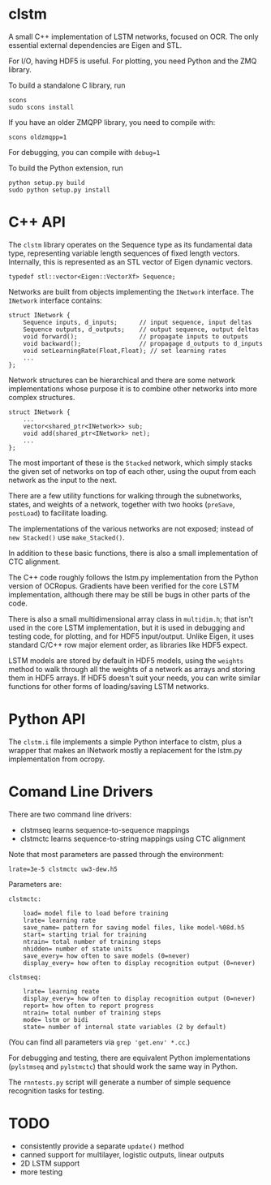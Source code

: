 # clstm

A small C++ implementation of LSTM networks, focused on OCR.
The only essential external dependencies are Eigen and STL.

For I/O, having HDF5 is useful. For plotting, you need Python and the
ZMQ library.

To build a standalone C library, run

    scons
    sudo scons install

If you have an older ZMQPP library, you need to compile with:

    scons oldzmqpp=1

For debugging, you can compile with `debug=1`

To build the Python extension, run

    python setup.py build
    sudo python setup.py install

# C++ API

The `clstm` library operates on the Sequence type as its fundamental
data type, representing variable length sequences of fixed length vectors.
Internally, this is represented as an STL vector of Eigen dynamic vectors.

    typedef stl::vector<Eigen::VectorXf> Sequence;

Networks are built from objects implementing the `INetwork` interface.
The `INetwork` interface contains:

    struct INetwork {
        Sequence inputs, d_inputs;      // input sequence, input deltas
        Sequence outputs, d_outputs;    // output sequence, output deltas
        void forward();                 // propagate inputs to outputs
        void backward();                // propagage d_outputs to d_inputs
        void setLearningRate(Float,Float); // set learning rates
        ...
    };

Network structures can be hierarchical and there are some network 
implementations whose purpose it is to combine other networks into more
complex structures.

    struct INetwork {
        ...
        vector<shared_ptr<INetwork>> sub;
        void add(shared_ptr<INetwork> net);
        ...
    };

The most important of these is the `Stacked` network, which simply
stacks the given set of networks on top of each other, using the ouput
from each network as the input to the next. 

There are a few utility functions for walking through the subnetworks, states,
and weights of a network, together with two hooks (`preSave`, `postLoad`) to
facilitate loading.

The implementations of the various networks are not exposed; instead of
`new Stacked()` use `make_Stacked()`.

In addition to these basic functions, there is also a small implementation
of CTC alignment.

The C++ code roughly follows the lstm.py implementation from the Python version
of OCRopus. Gradients have been verified for the core LSTM implementation,
although there may be still be bugs in other parts of the code.

There is also a small multidimensional array class in `multidim.h`; that isn't
used in the core LSTM implementation, but it is used in debugging and testing
code, for plotting, and for HDF5 input/output. Unlike Eigen, it uses standard
C/C++ row major element order, as libraries like HDF5 expect.

LSTM models are stored by default in HDF5 models, using the `weights`
method to walk through all the weights of a network as arrays and storing
them in HDF5 arrays. If HDF5 doesn't suit your needs, you can write
similar functions for other forms of loading/saving LSTM networks.

# Python API

The `clstm.i` file implements a simple Python interface to clstm, plus
a wrapper that makes an INetwork mostly a replacement for the lstm.py
implementation from ocropy.

# Comand Line Drivers

There are two command line drivers:

  - clstmseq learns sequence-to-sequence mappings
  - clstmctc learns sequence-to-string mappings using CTC alignment

Note that most parameters are passed through the environment:

    lrate=3e-5 clstmctc uw3-dew.h5

Parameters are:

    clstmctc:

        load= model file to load before training
        lrate= learning rate
        save_name= pattern for saving model files, like model-%08d.h5
        start= starting trial for training
        ntrain= total number of training steps
        nhidden= number of state units
        save_every= how often to save models (0=never)
        display_every= how often to display recognition output (0=never)

    clstmseq:

        lrate= learning reate
        display_every= how often to display recognition output (0=never)
        report= how often to report progress
        ntrain= total number of training steps
        mode= lstm or bidi
        state= number of internal state variables (2 by default)

(You can find all parameters via `grep 'get.env' *.cc`.)

For debugging and testing, there are equivalent Python implementations
(`pylstmseq` and `pylstmctc`) that should work the same way in Python.

The `rnntests.py` script will generate a number of simple sequence
recognition tasks for testing.

# TODO

  - consistently provide a separate `update()` method
  - canned support for multilayer, logistic outputs, linear outputs
  - 2D LSTM support
  - more testing
